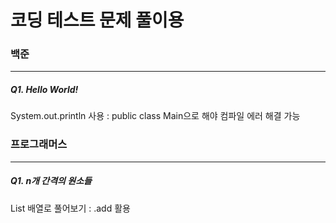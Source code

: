 <h1>코딩 테스트 문제 풀이용</h1> 

<h3>백준</h3>
<hr/>
<h5>Q1. Hello World!</h5>
<span>System.out.println 사용 : public class Main으로 해야 컴파일 에러 해결 가능</span>

<br/>
<h3>프로그래머스</h3>
<hr/>
<h5>Q1. n개 간격의 원소들</h5>
<span>List 배열로 풀어보기 : .add 활용</span>

